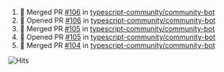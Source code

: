<!--START_SECTION:activity-->
1. 🎉 Merged PR [#106](https://github.com/typescript-community/community-bot/pull/106) in [typescript-community/community-bot](https://github.com/typescript-community/community-bot)
2. 💪 Opened PR [#106](https://github.com/typescript-community/community-bot/pull/106) in [typescript-community/community-bot](https://github.com/typescript-community/community-bot)
3. 🎉 Merged PR [#105](https://github.com/typescript-community/community-bot/pull/105) in [typescript-community/community-bot](https://github.com/typescript-community/community-bot)
4. 💪 Opened PR [#105](https://github.com/typescript-community/community-bot/pull/105) in [typescript-community/community-bot](https://github.com/typescript-community/community-bot)
5. 🎉 Merged PR [#104](https://github.com/typescript-community/community-bot/pull/104) in [typescript-community/community-bot](https://github.com/typescript-community/community-bot)
<!--END_SECTION:activity-->

![Hits](https://hitcounter.pythonanywhere.com/count/tag.svg?url=https%3A%2F%2Fgithub.com%2Frobertwestbury)
